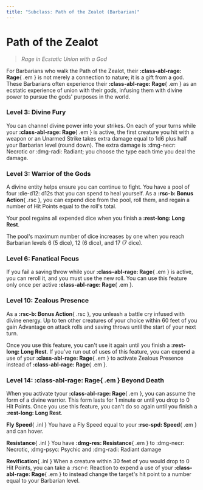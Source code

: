 ```yaml
---
title: "Subclass: Path of the Zealot (Barbarian)"
---
```


<p style="display:none">
Rage in Ecstatic Union with a God
</p>

# Path of the Zealot

> *Rage in Ecstatic Union with a God*

For Barbarians who walk the Path of the Zealot, their **:class-abl-rage: Rage**{ .em } is not merely a connection to nature; it is a gift from a god. These Barbarians often experience their **:class-abl-rage: Rage**{ .em } as an ecstatic experience of union with their gods, infusing them with divine power to pursue the gods' purposes in the world.

### Level 3: Divine Fury

You can channel divine power into your strikes. On each of your turns while your **:class-abl-rage: Rage**{ .em } is active, the first creature you hit with a weapon or an Unarmed Strike takes extra damage equal to 1d6 plus half your Barbarian level (round down). The extra damage is :dmg-necr: Necrotic or :dmg-radi: Radiant; you choose the type each time you deal the damage.

### Level 3: Warrior of the Gods

A divine entity helps ensure you can continue to fight. You have a pool of four :die-d12: d12s that you can spend to heal yourself. As a **:rsc-b: Bonus Action**{ .rsc }, you can expend dice from the pool, roll them, and regain a number of Hit Points equal to the roll's total.

Your pool regains all expended dice when you finish a **:rest-long: Long Rest**.

The pool's maximum number of dice increases by one when you reach Barbarian levels 6 (5 dice), 12 (6 dice), and 17 (7 dice).

### Level 6: Fanatical Focus

If you fail a saving throw while your **:class-abl-rage: Rage**{ .em } is active, you can reroll it, and you must use the new roll. You can use this feature only once per active **:class-abl-rage: Rage**{ .em }.

### Level 10: Zealous Presence

As a **:rsc-b: Bonus Action**{ .rsc }, you unleash a battle cry infused with divine energy. Up to ten other creatures of your choice within 60 feet of you gain Advantage on attack rolls and saving throws until the start of your next turn.

Once you use this feature, you can't use it again until you finish a **:rest-long: Long Rest**. If you've run out of uses of this feature, you can expend a use of your **:class-abl-rage: Rage**{ .em } to activate Zealous Presence instead of **:class-abl-rage: Rage**{ .em }.

### Level 14: **:class-abl-rage: Rage**{ .em } Beyond Death

When you activate tyour **:class-abl-rage: Rage**{ .em }, you can assume the form of a divine warrior. This form lasts for 1 minute or until you drop to 0 Hit Points. Once you use this feature, you can't do so again until you finish a **:rest-long: Long Rest**.

**Fly Speed**{ .inl } You have a Fly Speed equal to your **:rsc-spd: Speed**{ .em } and can hover.

**Resistance**{ .inl } You have **:dmg-res: Resistance**{ .em } to :dmg-necr: Necrotic, :dmg-psyc: Psychic and :dmg-radi: Radiant damage

**Revification**{ .inl } When a creature within 30 feet of you would drop to 0 Hit Points, you can take a :rscr-r: Reaction to expend a use of your **:class-abl-rage: Rage**{ .em } to instead change the target's hit point to a number equal to your Barbarian level.

